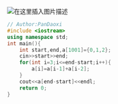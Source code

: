 ![在这里插入图片描述](https://pic.2ge.org/cdn/?url=https://img-blog.csdnimg.cn/e6e54db464cc4ca5925581c8bb2519df.png?x-oss-process=image/watermark,type_ZHJvaWRzYW5zZmFsbGJhY2s,shadow_50,text_Q1NETiBA5r2Y6YGT54a5,size_20,color_FFFFFF,t_70,g_se,x_16)

```cpp
// Author:PanDaoxi
#include <iostream>
using namespace std;
int main(){
	int start,end,a[1001]={0,1,2};
	cin>>start>>end;
	for(int i=3;i<=end-start;i++){
		a[i]=a[i-1]+a[i-2];
	}
	cout<<a[end-start]<<endl;
	return 0;
}
```

